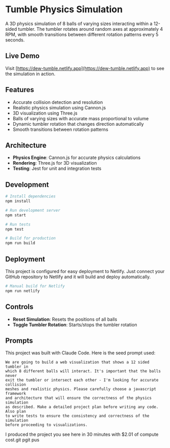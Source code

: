 # Tumble Physics Simulation

A 3D physics simulation of 8 balls of varying sizes interacting within a 12-sided tumbler. The tumbler rotates around random axes at approximately 4 RPM, with smooth transitions between different rotation patterns every 5 seconds.

## Live Demo

Visit [https://dew-tumble.netlify.app](https://dew-tumble.netlify.app) to see the simulation in action.

## Features

- Accurate collision detection and resolution
- Realistic physics simulation using Cannon.js
- 3D visualization using Three.js
- Balls of varying sizes with accurate mass proportional to volume
- Dynamic tumbler rotation that changes direction automatically
- Smooth transitions between rotation patterns

## Architecture

- **Physics Engine**: Cannon.js for accurate physics calculations
- **Rendering**: Three.js for 3D visualization
- **Testing**: Jest for unit and integration tests

## Development

```bash
# Install dependencies
npm install

# Run development server
npm start

# Run tests
npm test

# Build for production
npm run build
```

## Deployment

This project is configured for easy deployment to Netlify. Just connect your GitHub repository to Netlify and it will build and deploy automatically.

```bash
# Manual build for Netlify
npm run netlify
```

## Controls

- **Reset Simulation**: Resets the positions of all balls
- **Toggle Tumbler Rotation**: Starts/stops the tumbler rotation

## Prompts

This project was built with Claude Code. Here is the seed prompt used:

```
We are going to build a web visualization that shows a 12 sided tumbler in
which 8 different balls will interact. It's important that the balls never
exit the tumbler or intersect each other - I'm looking for accurate collision
meshes and realistic physics. Please carefully choose a javascript framework
and architecture that will ensure the correctness of the physics simulation
as described. Make a detailed project plan before writing any code. Also plan
to write tests to ensure the consistency and correctness of the simulation
before proceeding to visualizations.
```

I produced the project you see here in 30 minutes with $2.01 of compute cost.git pgit pus